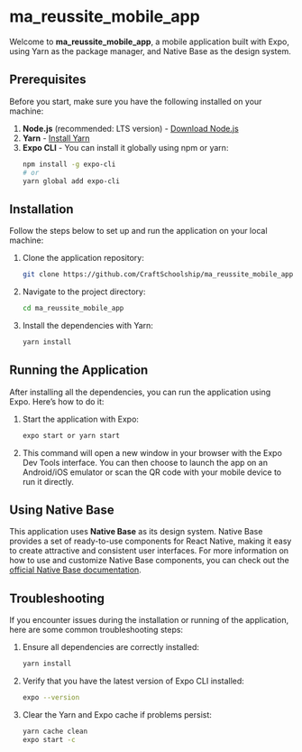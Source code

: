 # ma_reussite_mobile_app

Welcome to **ma_reussite_mobile_app**, a mobile application built with Expo, using Yarn as the package manager, and Native Base as the design system.

## Prerequisites

Before you start, make sure you have the following installed on your machine:

1. **Node.js** (recommended: LTS version) - [Download Node.js](https://nodejs.org/)
2. **Yarn** - [Install Yarn](https://classic.yarnpkg.com/en/docs/install/)
3. **Expo CLI** - You can install it globally using npm or yarn:
   ```sh
   npm install -g expo-cli
   # or
   yarn global add expo-cli
   ```

## Installation

Follow the steps below to set up and run the application on your local machine:

1. Clone the application repository:

   ```sh
   git clone https://github.com/CraftSchoolship/ma_reussite_mobile_app.git
   ```

2. Navigate to the project directory:

   ```sh
   cd ma_reussite_mobile_app
   ```

3. Install the dependencies with Yarn:

   ```sh
   yarn install
   ```

## Running the Application

After installing all the dependencies, you can run the application using Expo. Here’s how to do it:

1. Start the application with Expo:

   ```sh
   expo start or yarn start
   ```

2. This command will open a new window in your browser with the Expo Dev Tools interface. You can then choose to launch the app on an Android/iOS emulator or scan the QR code with your mobile device to run it directly.

## Using Native Base

This application uses **Native Base** as its design system. Native Base provides a set of ready-to-use components for React Native, making it easy to create attractive and consistent user interfaces. For more information on how to use and customize Native Base components, you can check out the [official Native Base documentation](https://docs.nativebase.io/).

## Troubleshooting

If you encounter issues during the installation or running of the application, here are some common troubleshooting steps:

1. Ensure all dependencies are correctly installed:

   ```sh
   yarn install
   ```

2. Verify that you have the latest version of Expo CLI installed:

   ```sh
   expo --version
   ```

3. Clear the Yarn and Expo cache if problems persist:

   ```sh
   yarn cache clean
   expo start -c
   ```
